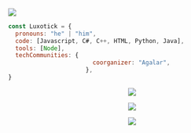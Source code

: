 ###
<p align="left">
  <img src="https://media.discordapp.net/attachments/763810387942309888/836962164978876487/unknown.png" />
</p>

```javascript
const Luxotick = {
  pronouns: "he" | "him",
  code: [Javascript, C#, C++, HTML, Python, Java],
  tools: [Node],
  techCommunities: {
                        coorganizer: "Agalar",
                      },
}
```

<p align="center">
  <img src="https://github-readme-stats.vercel.app/api?username=Luxotick&&show_icons=true&title_color=ffffff&icon_color=bb2acf&text_color=daf7dc&bg_color=151515" />
<p align="center">
  <img src="https://komarev.com/ghpvc/?username=luxotick" />
</p>
<p align="center">
<img src="https://github-readme-stats.vercel.app/api/top-langs/?username=luxotick&&show_icons=true&title_color=ffffff&icon_color=bb2acf&text_color=daf7dc&bg_color=151515" />
</p
</p>













